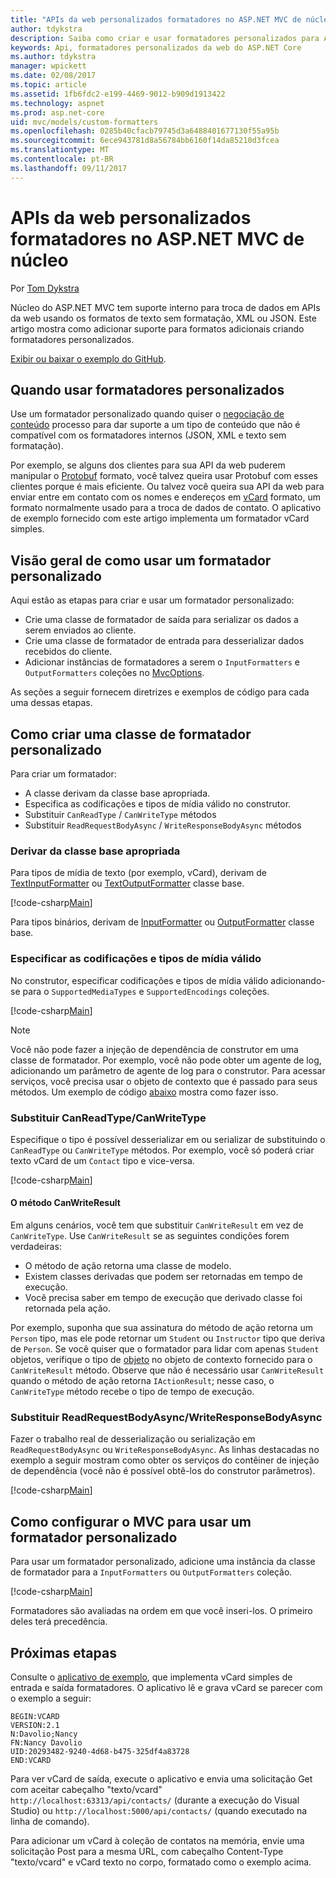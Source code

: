 ```yaml
---
title: "APIs da web personalizados formatadores no ASP.NET MVC de núcleo"
author: tdykstra
description: Saiba como criar e usar formatadores personalizados para APIs da web no ASP.NET Core.
keywords: Api, formatadores personalizados da web do ASP.NET Core
ms.author: tdykstra
manager: wpickett
ms.date: 02/08/2017
ms.topic: article
ms.assetid: 1fb6fdc2-e199-4469-9012-b909d1913422
ms.technology: aspnet
ms.prod: asp.net-core
uid: mvc/models/custom-formatters
ms.openlocfilehash: 0285b40cfacb79745d3a6488401677130f55a95b
ms.sourcegitcommit: 6ece943781d8a56784bb6160f14da85210d3fcea
ms.translationtype: MT
ms.contentlocale: pt-BR
ms.lasthandoff: 09/11/2017
---
```

# <a name="custom-formatters-in-aspnet-core-mvc-web-apis"></a>APIs da web personalizados formatadores no ASP.NET MVC de núcleo

Por [Tom Dykstra](https://github.com/tdykstra)

Núcleo do ASP.NET MVC tem suporte interno para troca de dados em APIs da web usando os formatos de texto sem formatação, XML ou JSON. Este artigo mostra como adicionar suporte para formatos adicionais criando formatadores personalizados.

[Exibir ou baixar o exemplo do GitHub](https://github.com/aspnet/Docs/tree/master/aspnetcore/mvc/advanced/custom-formatters/sample).

## <a name="when-to-use-custom-formatters"></a>Quando usar formatadores personalizados

Use um formatador personalizado quando quiser o [negociação de conteúdo](xref:mvc/models/formatting) processo para dar suporte a um tipo de conteúdo que não é compatível com os formatadores internos (JSON, XML e texto sem formatação).

Por exemplo, se alguns dos clientes para sua API da web puderem manipular o [Protobuf](https://github.com/google/protobuf) formato, você talvez queira usar Protobuf com esses clientes porque é mais eficiente.  Ou talvez você queira sua API da web para enviar entre em contato com os nomes e endereços em [vCard](https://en.wikipedia.org/wiki/VCard) formato, um formato normalmente usado para a troca de dados de contato. O aplicativo de exemplo fornecido com este artigo implementa um formatador vCard simples.

## <a name="overview-of-how-to-use-a-custom-formatter"></a>Visão geral de como usar um formatador personalizado

Aqui estão as etapas para criar e usar um formatador personalizado:

* Crie uma classe de formatador de saída para serializar os dados a serem enviados ao cliente.
* Crie uma classe de formatador de entrada para desserializar dados recebidos do cliente. 
* Adicionar instâncias de formatadores a serem o `InputFormatters` e `OutputFormatters` coleções no [MvcOptions](https://docs.microsoft.com/aspnet/core/api/microsoft.aspnetcore.mvc.mvcoptions).

As seções a seguir fornecem diretrizes e exemplos de código para cada uma dessas etapas.

## <a name="how-to-create-a-custom-formatter-class"></a>Como criar uma classe de formatador personalizado

Para criar um formatador:

* A classe derivam da classe base apropriada.
* Especifica as codificações e tipos de mídia válido no construtor.
* Substituir `CanReadType` / `CanWriteType` métodos
* Substituir `ReadRequestBodyAsync` / `WriteResponseBodyAsync` métodos
  
### <a name="derive-from-the-appropriate-base-class"></a>Derivar da classe base apropriada

Para tipos de mídia de texto (por exemplo, vCard), derivam de [TextInputFormatter](https://docs.microsoft.com/aspnet/core/api/microsoft.aspnetcore.mvc.formatters.textinputformatter) ou [TextOutputFormatter](https://docs.microsoft.com/aspnet/core/api/microsoft.aspnetcore.mvc.formatters.textoutputformatter) classe base.

[!code-csharp[Main](custom-formatters/sample/Formatters/VcardOutputFormatter.cs?name=classdef)]

Para tipos binários, derivam de [InputFormatter](https://docs.microsoft.com/aspnet/core/api/microsoft.aspnetcore.mvc.formatters.inputformatter) ou [OutputFormatter](https://docs.microsoft.com/aspnet/core/api/microsoft.aspnetcore.mvc.formatters.outputformatter) classe base.

### <a name="specify-valid-media-types-and-encodings"></a>Especificar as codificações e tipos de mídia válido

No construtor, especificar codificações e tipos de mídia válido adicionando-se para o `SupportedMediaTypes` e `SupportedEncodings` coleções.

[!code-csharp[Main](custom-formatters/sample/Formatters/VcardOutputFormatter.cs?name=ctor&highlight=3,5-6)]

> [!NOTE]  
> Você não pode fazer a injeção de dependência de construtor em uma classe de formatador. Por exemplo, você não pode obter um agente de log, adicionando um parâmetro de agente de log para o construtor. Para acessar serviços, você precisa usar o objeto de contexto que é passado para seus métodos. Um exemplo de código [abaixo](#read-write) mostra como fazer isso.

### <a name="override-canreadtypecanwritetype"></a>Substituir CanReadType/CanWriteType 

Especifique o tipo é possível desserializar em ou serializar de substituindo o `CanReadType` ou `CanWriteType` métodos. Por exemplo, você só poderá criar texto vCard de um `Contact` tipo e vice-versa.

[!code-csharp[Main](custom-formatters/sample/Formatters/VcardOutputFormatter.cs?name=canwritetype)]

#### <a name="the-canwriteresult-method"></a>O método CanWriteResult

Em alguns cenários, você tem que substituir `CanWriteResult` em vez de `CanWriteType`. Use `CanWriteResult` se as seguintes condições forem verdadeiras:

  * O método de ação retorna uma classe de modelo.
  * Existem classes derivadas que podem ser retornadas em tempo de execução.
  * Você precisa saber em tempo de execução que derivado classe foi retornada pela ação.  

Por exemplo, suponha que sua assinatura do método de ação retorna um `Person` tipo, mas ele pode retornar um `Student` ou `Instructor` tipo que deriva de `Person`. Se você quiser que o formatador para lidar com apenas `Student` objetos, verifique o tipo de [objeto](https://docs.microsoft.com/aspnet/core/api/microsoft.aspnetcore.mvc.formatters.outputformattercanwritecontext#Microsoft_AspNetCore_Mvc_Formatters_OutputFormatterCanWriteContext_Object) no objeto de contexto fornecido para o `CanWriteResult` método. Observe que não é necessário usar `CanWriteResult` quando o método de ação retorna `IActionResult`; nesse caso, o `CanWriteType` método recebe o tipo de tempo de execução.

<a id="read-write"></a>
### <a name="override-readrequestbodyasyncwriteresponsebodyasync"></a>Substituir ReadRequestBodyAsync/WriteResponseBodyAsync 

Fazer o trabalho real de desserialização ou serialização em `ReadRequestBodyAsync` ou `WriteResponseBodyAsync`.  As linhas destacadas no exemplo a seguir mostram como obter os serviços do contêiner de injeção de dependência (você não é possível obtê-los do construtor parâmetros).

[!code-csharp[Main](custom-formatters/sample/Formatters/VcardOutputFormatter.cs?name=writeresponse&highlight=3-4)]

## <a name="how-to-configure-mvc-to-use-a-custom-formatter"></a>Como configurar o MVC para usar um formatador personalizado
 
Para usar um formatador personalizado, adicione uma instância da classe de formatador para a `InputFormatters` ou `OutputFormatters` coleção.

[!code-csharp[Main](custom-formatters/sample/Startup.cs?name=mvcoptions&highlight=3-4)]

Formatadores são avaliadas na ordem em que você inseri-los. O primeiro deles terá precedência. 

## <a name="next-steps"></a>Próximas etapas

Consulte o [aplicativo de exemplo](https://github.com/aspnet/Docs/tree/master/aspnetcore/mvc/advanced/custom-formatters/sample), que implementa vCard simples de entrada e saída formatadores.  O aplicativo lê e grava vCard se parecer com o exemplo a seguir:

```
BEGIN:VCARD
VERSION:2.1
N:Davolio;Nancy
FN:Nancy Davolio
UID:20293482-9240-4d68-b475-325df4a83728
END:VCARD
```

Para ver vCard de saída, execute o aplicativo e envia uma solicitação Get com aceitar cabeçalho "texto/vcard" `http://localhost:63313/api/contacts/` (durante a execução do Visual Studio) ou `http://localhost:5000/api/contacts/` (quando executado na linha de comando).

Para adicionar um vCard à coleção de contatos na memória, envie uma solicitação Post para a mesma URL, com cabeçalho Content-Type "texto/vcard" e vCard texto no corpo, formatado como o exemplo acima.
